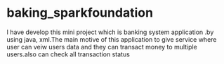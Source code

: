 # baking_sparkfoundation
I have develop this mini project which is banking system application .by using java, xml.The main motive of this application to give service where user can veiw users data and they can transact money to multiple users.also can check all transaction status

